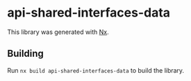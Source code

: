 # api-shared-interfaces-data

This library was generated with [Nx](https://nx.dev).

## Building

Run `nx build api-shared-interfaces-data` to build the library.
